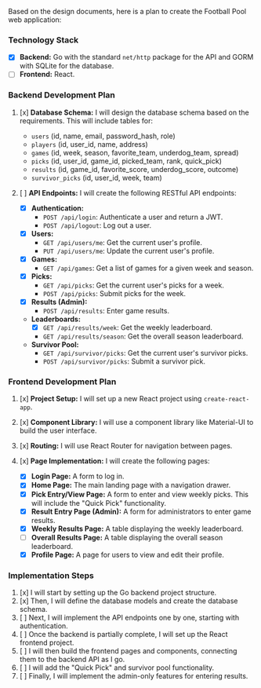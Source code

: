Based on the design documents, here is a plan to create the Football Pool web application:

### Technology Stack

*   [x] **Backend:** Go with the standard `net/http` package for the API and GORM with SQLite for the database.
*   [ ] **Frontend:** React.

### Backend Development Plan

1.  [x] **Database Schema:** I will design the database schema based on the requirements. This will include tables for:
    *   `users` (id, name, email, password_hash, role)
    *   `players` (id, user_id, name, address)
    *   `games` (id, week, season, favorite_team, underdog_team, spread)
    *   `picks` (id, user_id, game_id, picked_team, rank, quick_pick)
    *   `results` (id, game_id, favorite_score, underdog_score, outcome)
    *   `survivor_picks` (id, user_id, week, team)

2.  [ ] **API Endpoints:** I will create the following RESTful API endpoints:
    *   [x] **Authentication:**
        *   `POST /api/login`: Authenticate a user and return a JWT.
        *   `POST /api/logout`: Log out a user.
    *   [x] **Users:**
        *   `GET /api/users/me`: Get the current user's profile.
        *   `PUT /api/users/me`: Update the current user's profile.
    *   [x] **Games:**
        *   `GET /api/games`: Get a list of games for a given week and season.
    *   [x] **Picks:**
        *   `GET /api/picks`: Get the current user's picks for a week.
        *   `POST /api/picks`: Submit picks for the week.
    *   [x] **Results (Admin):**
        *   `POST /api/results`: Enter game results.
    *   **Leaderboards:**
        *   [x] `GET /api/results/week`: Get the weekly leaderboard.
        *   `GET /api/results/season`: Get the overall season leaderboard.
    *   **Survivor Pool:**
        *   `GET /api/survivor/picks`: Get the current user's survivor picks.
        *   `POST /api/survivor/picks`: Submit a survivor pick.

### Frontend Development Plan

1.  [x] **Project Setup:** I will set up a new React project using `create-react-app`.

2.  [x] **Component Library:** I will use a component library like Material-UI to build the user interface.

3.  [x] **Routing:** I will use React Router for navigation between pages.

4.  [x] **Page Implementation:** I will create the following pages:
    *   [x] **Login Page:** A form to log in.
    *   [x] **Home Page:** The main landing page with a navigation drawer.
    *   [x] **Pick Entry/View Page:** A form to enter and view weekly picks. This will include the "Quick Pick" functionality.
    *   [x] **Result Entry Page (Admin):** A form for administrators to enter game results.
    *   [x] **Weekly Results Page:** A table displaying the weekly leaderboard.
    *   [ ] **Overall Results Page:** A table displaying the overall season leaderboard.
    *   [x] **Profile Page:** A page for users to view and edit their profile.

### Implementation Steps

1.  [x] I will start by setting up the Go backend project structure.
2.  [x] Then, I will define the database models and create the database schema.
3.  [ ] Next, I will implement the API endpoints one by one, starting with authentication.
4.  [ ] Once the backend is partially complete, I will set up the React frontend project.
5.  [ ] I will then build the frontend pages and components, connecting them to the backend API as I go.
6.  [ ] I will add the "Quick Pick" and survivor pool functionality.
7.  [ ] Finally, I will implement the admin-only features for entering results.